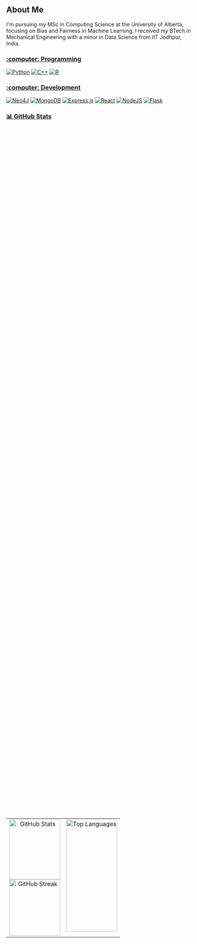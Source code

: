 ## About Me
I'm pursuing my MSc in Computing Science at the University of Alberta, focusing on Bias and Fairness in Machine Learning. I received my BTech in Mechanical Engineering with a minor in Data Science from IIT Jodhpur, India.



 <h3><u>:computer: Programming </u> </h3>

[![Python](https://img.shields.io/badge/Python-3776AB?logo=python&logoColor=fff)](#)
[![C++](https://img.shields.io/badge/C++-%2300599C.svg?logo=c%2B%2B&logoColor=white)](#)
[![R](https://img.shields.io/badge/R-%23276DC3.svg?logo=r&logoColor=white)](#)

<h3><u>:computer: Development </u> </h3>

[![Neo4J](https://img.shields.io/badge/Neo4j-008CC1?logo=neo4j&logoColor=white)](#)
[![MongoDB](https://img.shields.io/badge/MongoDB-%234ea94b.svg?logo=mongodb&logoColor=white)](#)
[![Express.js](https://img.shields.io/badge/Express.js-%23404d59.svg?logo=express&logoColor=%2361DAFB)](#)
[![React](https://img.shields.io/badge/React-%2320232a.svg?logo=react&logoColor=%2361DAFB)](#)
[![NodeJS](https://img.shields.io/badge/Node.js-6DA55F?logo=node.js&logoColor=white)](#)
[![Flask](https://img.shields.io/badge/Flask-000?logo=flask&logoColor=fff)](#)

<h3><u>📊 GitHub Stats </u> </h3>

<div style="display: flex; justify-content: center; align-items: center; height: 100vh; width: 100%;">
  <table style="width: 100%; table-layout: fixed;">
    <tr>
      <!-- Left column with stacked images -->
      <td style="vertical-align: top; width: 50%; text-align: center; border: none;">
        <div style="display: flex; justify-content: center; align-items: center;">
          <img src="https://github-readme-stats.vercel.app/api?username=noopur-zambare&theme=radical&hide_border=false&include_all_commits=true&count_private=true" alt="GitHub Stats" style="height: 160px; width: 100%;" />
        </div>
        <div>
          <img src="https://github-readme-streak-stats.herokuapp.com/?user=noopur-zambare&theme=radical&hide_border=false" alt="GitHub Streak" style="height: 150px; width: 100%;" />
        </div>
      </td>
      <!-- Right column with top languages image -->
      <td style="vertical-align: top; width: 50%; text-align: center; border: none;">
        <img src="https://github-readme-stats.vercel.app/api/top-langs/?username=noopur-zambare&theme=radical&hide_border=false" alt="Top Languages" style="height: 300px; width: 100%;" />
      </td>
    </tr>
  </table>
</div>





